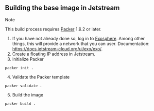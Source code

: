 ## Building the base image in Jetstream

> [!NOTE]
> This build process requires [Packer](https://www.packer.io/) 1.9.2 or later.

1. If you have not already done so, log in to [Exosphere](https://jetstream2.exosphere.app/exosphere/). Among other things, this will provide a network that you can user. Documentation: https://docs.jetstream-cloud.org/ui/exo/exo/.
2. Create a floating IP address in Jetstream.
3. Initialize Packer
```shell
packer init .
```
4. Validate the Packer template
```shell
packer validate .
```
5. Build the image
```shell
packer build .
```
